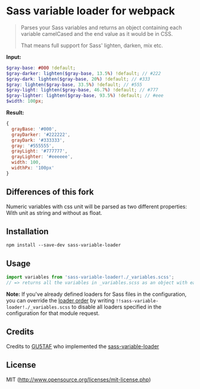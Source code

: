 # Sass variable loader for webpack

> Parses your Sass variables and returns an object containing each variable camelCased and the end value as it would be in CSS.
>
> That means full support for Sass' lighten, darken, mix etc.


**Input:**
``` scss
$gray-base: #000 !default;
$gray-darker: lighten($gray-base, 13.5%) !default; // #222
$gray-dark: lighten($gray-base, 20%) !default; // #333
$gray: lighten($gray-base, 33.5%) !default; // #555
$gray-light: lighten($gray-base, 46.7%) !default; // #777
$gray-lighter: lighten($gray-base, 93.5%) !default; // #eee
$width: 100px;
```

**Result:**
``` javascript
{
  grayBase: '#000',
  grayDarker: '#222222',
  grayDark: '#333333',
  gray: '#555555',
  grayLight: '#777777',
  grayLighter: '#eeeeee',
  width: 100,
  widthPx: '100px'
}
```

## Differences of this fork
Numeric variables with css unit will be parsed as two different properties: With unit as string and without as float.

## Installation

`npm install --save-dev sass-variable-loader`

## Usage

``` javascript
import variables from 'sass-variable-loader!./_variables.scss';
// => returns all the variables in _variables.scss as an object with each variable name camelCased
```
**Note:** If you've already defined loaders for Sass files in the configuration, you can override the [loader order](https://webpack.github.io/docs/loaders.html#loader-order) by writing `!!sass-variable-loader!./_variables.scss` to disable all loaders specified in the configuration for that module request.

## Credits
Credits to [GU5TAF](https://github.com/GU5TAF) who implemented the [sass-variable-loader](https://github.com/nordnet/sass-variable-loader)


## License

MIT (http://www.opensource.org/licenses/mit-license.php)
